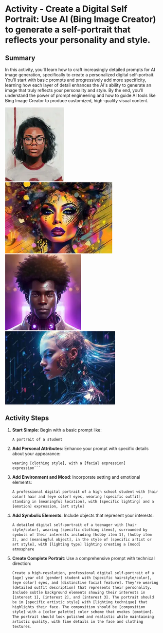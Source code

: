 # Activity - Create a Digital Self Portrait: Use AI (Bing Image Creator) to generate a self-portrait that reflects your personality and style.

## Summary

In this activity, you'll learn how to craft increasingly detailed prompts for AI image generation, specifically to create a personalized digital self-portrait. You'll start with basic prompts and progressively add more specificity, learning how each layer of detail enhances the AI's ability to generate an image that truly reflects your personality and style. By the end, you'll understand the power of prompt engineering and how to guide AI tools like Bing Image Creator to produce customized, high-quality visual content.

![AII Generated Art](image.png)
![AII Generated Art](image-1.png)
![AI Generated Art](image-2.png)
![AII Generated Art](image-3.png)

## Activity Steps

1. **Start Simple**: Begin with a basic prompt like:

    ```text
    A portrait of a student
    ```

2. **Add Personal Attributes**: Enhance your prompt with specific details about your appearance:

   ```A portrait of a teenage student with [hair color] hair,
   wearing [clothing style], with a [facial expression]
   expression```

3. **Add Environment and Mood**: Incorporate setting and emotional elements:

   ```text
   A professional digital portrait of a high school student with [hair color] hair and [eye color] eyes, wearing [specific outfit], standing in [meaningful location], with [specific lighting] and a [emotion] expression, [art style]
   ```

4. **Add Symbolic Elements**: Include objects that represent your interests:

   ```text
   A detailed digital self-portrait of a teenager with [hair style/color], wearing [specific clothing items], surrounded by symbols of their interests including [hobby item 1], [hobby item 2], and [meaningful object], in the style of [specific artist or art style], with [lighting type] lighting creating a [mood] atmosphere
   ```

5. **Create Complete Portrait**: Use a comprehensive prompt with technical direction:

   ```text
   Create a high-resolution, professional digital self-portrait of a [age] year old [gender] student with [specific hairstyle/color], [eye color] eyes, and [distinctive facial feature]. They're wearing [detailed outfit description] that represents their personality. Include subtle background elements showing their interests in [interest 1], [interest 2], and [interest 3]. The portrait should be in [specific artistic style] with [lighting technique] that highlights their face. The composition should be [composition style] with a [color palette] color scheme that evokes [emotion]. The portrait should look polished and realistic while maintaining artistic quality, with fine details in the face and clothing textures.
   ```
